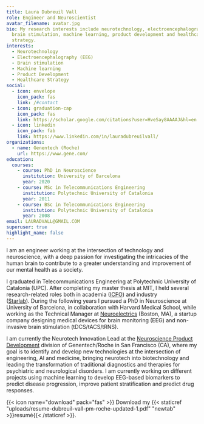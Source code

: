 ```yaml
---
title: Laura Dubreuil Vall
role: Engineer and Neuroscientist
avatar_filename: avatar.jpg
bio: My research interests include neurotechnology, electroencephalography,
  brain stimulation, machine learning, product development and healthcare
  strategy.
interests:
  - Neurotechnology
  - Electroencephalography (EEG)
  - Brain stimulation
  - Machine learning
  - Product Development
  - Healthcare Strategy
social:
  - icon: envelope
    icon_pack: fas
    link: /#contact
  - icon: graduation-cap
    icon_pack: fas
    link: https://scholar.google.com/citations?user=HveSay8AAAAJ&hl=en
  - icon: linkedin
    icon_pack: fab
    link: https://www.linkedin.com/in/lauradubreuilvall/
organizations:
  - name: Genentech (Roche)
    url: https://www.gene.com/
education:
  courses:
    - course: PhD in Neuroscience
      institution: University of Barcelona
      year: 2020
    - course: MSc in Telecommunications Engineering
      institution: Polytechnic University of Catalonia
      year: 2011
    - course: BSc in Telecommunications Engineering
      institution: Polytechnic University of Catalonia
      year: 2008
email: LAURADVALL@GMAIL.COM
superuser: true
highlight_name: false
---
```

I am an engineer working at the intersection of technology and neuroscience, with a deep passion for investigating the intricacies of the human brain to contribute to a greater understanding and improvement of our mental health as a society.

I graduated in Telecommunications Engineering at Polytechnic University of Catalonia (UPC). After completing my master thesis at MIT, I held several research-related roles both in academia ([ICFO](https://www.icfo.eu/)) and industry ([Starlab](http://www.starlab.es/)). During the following years I pursued a PhD in Neuroscience at University of Barcelona, in collaboration with Harvard Medical School, while working as the Technical Manager at [Neuroelectrics](http://www.neuroelectrics.com/) (Boston, MA), a startup company designing medical devices for brain monitoring (EEG) and non-invasive brain stimulation (tDCS/tACS/tRNS).

I am currently the Neurotech Innovation Lead at the [Neuroscience Product Development](https://www.roche.com/research_and_development/what_we_are_working_on/neuroscience.htm) division of Genentech/Roche in San Francisco (CA), where my goal is to identify and develop new technologies at the intersection of engineering, AI and medicine, bringing neurotech into biotechnology and leading the transformation of traditional diagnostics and therapies for psychiatric and neurological disorders. I am currently working on  different projects using machine learning to develop EEG-based biomarkers to predict disease progression, improve patient stratification and predict drug responses.

{{< icon name="download" pack="fas" >}} Download my {{< staticref "uploads/resume-dubreuil-vall-pm-roche-updated-1.pdf" "newtab" >}}resumé{{< /staticref >}}.